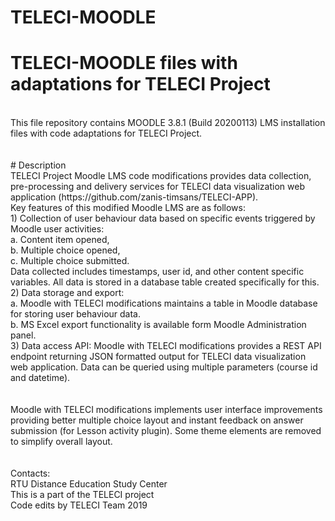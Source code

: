 # TELECI-MOODLE<br>
# TELECI-MOODLE files with adaptations for TELECI Project <br>
<br>
This file repository contains MOODLE 3.8.1 (Build 20200113) LMS installation files with code adaptations for TELECI Project.
<br>
<br>
<br>
# Description<br>
TELECI Project Moodle LMS code modifications provides data collection, pre-processing and delivery services for TELECI data visualization web application (https://github.com/zanis-timsans/TELECI-APP).<br>
Key features of this modified Moodle LMS are as follows:<br>
1) Collection of user behaviour data based on specific events triggered by Moodle user activities:<br>
a. Content item opened,<br>
b. Multiple choice opened,<br>
c. Multiple choice submitted.<br>
Data collected includes timestamps, user id, and other content specific variables. All data is stored in a database table created specifically for this.<br>
2) Data storage and export:<br>
a. Moodle with TELECI modifications maintains a table in Moodle database for storing user behaviour data.<br>
b. MS Excel export functionality is available form Moodle Administration panel.<br>
3) Data access API: Moodle with TELECI modifications provides a REST API endpoint returning JSON formatted output for TELECI data visualization web application. Data can be queried using multiple parameters (course id and datetime).<br>
<br><br>
Moodle with TELECI modifications implements user interface improvements providing better multiple choice layout and instant feedback on answer submission (for Lesson activity plugin). Some theme elements are removed to simplify overall layout.<br>



<br>
<br>
Contacts:<br>
RTU Distance Education Study Center<br>
This is a part of the TELECI project<br>
Code edits by TELECI Team 2019
